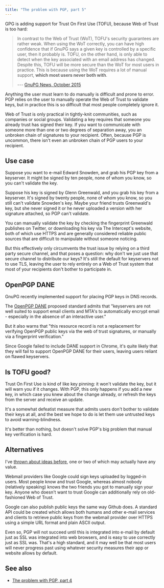 ```yaml
---
title: "The problem with PGP, part 5"
---
```


GPG is adding support for Trust On First Use (TOFU), because Web of Trust is too
hard:

>  In contrast to the Web of Trust (WoT), TOFU's security guarantees are rather
>  weak. When using the WoT correctly, you can have high confidence that if
>  GnuPG says a given key is controlled by a specific user, then it probably is.
>  TOFU, on the other hand, is only able to detect when the key associated with
>  an email address has changed. Despite this, TOFU will be more secure than the
>  WoT for most users in practice. This is because using the WoT requires a lot
>  of manual support, __which most users never both with__.
>
> --- [GnuPG News, October 2015](https://gnupg.org/blog/20151103-gnupg-in-october.html)

Anything the user must learn to do manually is difficult and prone to error. PGP
relies on the user to manually operate the Web of Trust to validate keys, but in
practice this is so difficult that most people completely ignore it.

Web of Trust is only practical in tightly-knit communities, such as companies or
social groups. Validating a key requires that someone you already trust has
signed their key. If you want to communicate with someone more than one or two
degrees of separation away, you an unbroken chain of signatures to your
recipient. Often, because PGP is uncommon, there isn't even an unbroken chain of
PGP users to your recipient.

## Use case

Suppose you want to e-mail Edward Snowden, and grab his PGP key from a
keyserver. It might be signed by ten people, none of whom you know, so you can't
validate the key.

Suppose his key is signed by Glenn Greenwald, and you grab his key from a
keyserver. It's signed by twenty people, none of whom you know, so you still
can't validate Snowden's key. Maybe your friend trusts Greenwald's key, but she
never signed it or he never uploaded a version with her signature attached, so
PGP can't validate.

You can manually validate the key by checking the fingerprint Greenwald
publishes on Twitter, or downloading his key via The Intercept's website, both
of which use HTTPS and are generally considered reliable public sources that are
difficult to manipulate without someone noticing.

But this effectively only circumvents the trust issue by relying on a third
party secure channel, and that poses a question: why don't we just use that
secure channel to distribute our keys? It's still the default for keyservers not
to use TLS, leaving the user to rely entirely on a Web of Trust system that most
of your recipients don't bother to participate in.

## OpenPGP DANE

GnuPG recently implemented support for placing PGP keys in DNS records.

The [OpenPGP
DANE](https://datatracker.ietf.org/doc/draft-ietf-dane-openpgpkey/?include_text=1)
proposed standard admits that "keyservers are not well suited to support email
clients and MTA's to automatically encrypt email - especially in the absence of
an interactive user."

But it also warns that "this resource record is not a replacement for verifying
OpenPGP public keys via the web of trust signatures, or manually via a
fingerprint verification."

Since Google failed to include DANE support in Chrome, it's quite likely that
they will fail to support OpenPGP DANE for their users, leaving users reliant on
flawed keyservers.

## Is TOFU good?

Trust On First Use is kind of like key pinning: it won't validate the key, but
it will warn you if it changes. With PGP, this only happens if you add a new
key, in which case you knew about the change already, or refresh the keys from
the server and receive an update.

It's a somewhat defeatist measure that admits users don't bother to validate
their keys at all, and the best we hope to do is let them use untrusted keys to
avoid warning-blindness.

It's better than nothing, but doesn't solve PGP's big problem that manual key
verification is hard.

## Alternatives

I've [thrown about ideas
before](https://orbitalflower.github.io/20150827-an-idea-for-secure-email.html),
one or two of which may actually have any value.

Webmail providers like Google could sign keys uploaded by logged-in users. Most
people know and trust Google, whereas almost nobody (relatively speaking) knows
the two friends you got to manually sign your key. Anyone who doesn't want to
trust Google can additionally rely on old-fashioned Web of Trust.

Google can also publish public keys the same way Github does. A standard API
could be created which allows both humans and other e-mail services and clients
to retrieve public keys from the webmail provider over HTTPS using a simple URL
format and plain ASCII output.

Even so, PGP will not succeed until this is integrated into e-mail by default
just as SSL was integrated into web browsers, and is easy to use correctly just
as SSL was. That's a high standard, and it may well be that most users will
never progress past using whatever security measures their app or website allows
by default.

## See also

* [The problem with PGP, part 4](https://orbitalflower.github.io/20150716-the-problem-with-pgp-part-4.html)
